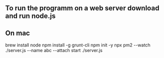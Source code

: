 ## To run the programm on a web server download and run node.js

## On mac

brew install node
npm install -g grunt-cli
npm init -y
npx pm2 --watch ./server.js --name abc --attach  start ./server.js
